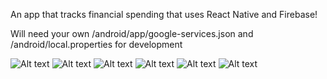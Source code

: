 An app that tracks financial spending that uses React Native and Firebase!

Will need your own /android/app/google-services.json and /android/local.properties for development

![Alt text](/assets/Login.png?raw=true&s=200)
![Alt text](/assets/Home1.png?raw=true&s=200)
![Alt text](/assets/Home2.png?raw=true&s=200)
![Alt text](/assets/Category.png?raw=true&s=200)
![Alt text](/assets/Stats1.png?raw=true&s=200)
![Alt text](/assets/Stats2.png?raw=true&s=200)